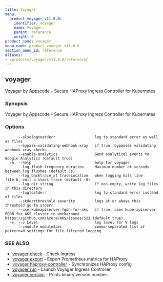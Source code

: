 ```yaml
---
title: Voyager
menu:
  product_voyager_v11.0.0:
    identifier: voyager
    name: Voyager
    parent: reference
    weight: 0
product_name: voyager
menu_name: product_voyager_v11.0.0
section_menu_id: reference
aliases:
- /products/voyager/v11.0.0/reference/
---
```


## voyager

Voyager by Appscode - Secure HAProxy Ingress Controller for Kubernetes

### Synopsis

Voyager by Appscode - Secure HAProxy Ingress Controller for Kubernetes

### Options

```
      --alsologtostderr                  log to standard error as well as files
      --bypass-validating-webhook-xray   if true, bypasses validating webhook xray checks
      --enable-analytics                 Send analytical events to Google Analytics (default true)
  -h, --help                             help for voyager
      --log-flush-frequency duration     Maximum number of seconds between log flushes (default 5s)
      --log_backtrace_at traceLocation   when logging hits line file:N, emit a stack trace (default :0)
      --log_dir string                   If non-empty, write log files in this directory
      --logtostderr                      log to standard error instead of files
      --stderrthreshold severity         logs at or above this threshold go to stderr
      --use-kubeapiserver-fqdn-for-aks   if true, uses kube-apiserver FQDN for AKS cluster to workaround https://github.com/Azure/AKS/issues/522 (default true)
  -v, --v Level                          log level for V logs
      --vmodule moduleSpec               comma-separated list of pattern=N settings for file-filtered logging
```

### SEE ALSO

* [voyager check](/products/voyager/v11.0.0/reference/voyager_check)	 - Check Ingress
* [voyager export](/products/voyager/v11.0.0/reference/voyager_export)	 - Export Prometheus metrics for HAProxy
* [voyager haproxy-controller](/products/voyager/v11.0.0/reference/voyager_haproxy-controller)	 - Synchronizes HAProxy config
* [voyager run](/products/voyager/v11.0.0/reference/voyager_run)	 - Launch Voyager Ingress Controller
* [voyager version](/products/voyager/v11.0.0/reference/voyager_version)	 - Prints binary version number.

